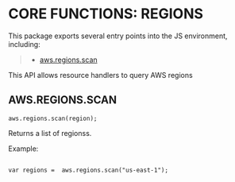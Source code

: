 


# CORE FUNCTIONS: REGIONS




This package exports several entry points into the JS environment,
including:

> * [aws.regions.scan](#scan)

This API allows resource handlers to query AWS regions

## AWS.REGIONS.SCAN
<a name="scan"></a>
`aws.regions.scan(region);`

Returns a list of regionss.

Example:

```

var regions =  aws.regions.scan("us-east-1");

```


